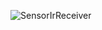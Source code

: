
![SensorIrReceiver](https://user-images.githubusercontent.com/127142271/224124616-1a6e5c1f-dce2-4364-92ec-e8a6feefd61a.png)
